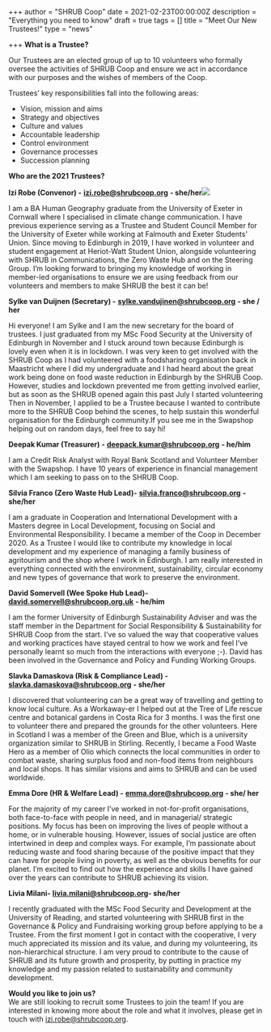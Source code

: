 +++
author = "SHRUB Coop"
date = 2021-02-23T00:00:00Z
description = "Everything you need to know"
draft = true
tags = []
title = "Meet Our New Trustees!"
type = "news"

+++
**What is a Trustee?**

Our Trustees are an elected group of up to 10 volunteers who formally oversee the activities of SHRUB Coop and ensure we act in accordance with our purposes and the wishes of members of the Coop.

Trustees’ key responsibilities fall into the following areas:

* Vision, mission and aims
* Strategy and objectives
* Culture and values
* Accountable leadership
* Control environment
* Governance processes
* Succession planning

**Who are the 2021 Trustees?**

**Izi Robe (Convenor) -** [**izi.robe@shrubcoop.org**](mailto:izi.robe@shrubcoop.org) **- she/her![](https://res.cloudinary.com/shrub-co-op/image/upload/v1614109732/shrubcoop.org/media/Izi_y3nn8u.jpg)**

I am a BA Human Geography graduate from the University of Exeter in Cornwall where I specialised in climate change communication. I have previous experience serving as a Trustee and Student Council Member for the University of Exeter while working at Falmouth and Exeter Students’ Union. Since moving to Edinburgh in 2019, I have worked in volunteer and student engagement at Heriot-Watt Student Union, alongside volunteering with SHRUB in Communications, the Zero Waste Hub and on the Steering Group. I’m looking forward to bringing my knowledge of working in member-led organisations to ensure we are using feedback from our volunteers and members to make SHRUB the best it can be!

**Sylke van Duijnen (Secretary) -**   [**sylke.vandujinen@shrubcoop.org**](mailto:sylke.vandujinen@shrubcoop.org)   **- she / her**

Hi everyone! I am Sylke and I am the new secretary for the board of trustees. I just graduated from my MSc Food Security at the University of Edinburgh in November and I stuck around town because Edinburgh is lovely even when it is in lockdown. I was very keen to get involved with the SHRUB Coop as I had volunteered with a foodsharing organisation back in Maastricht where I did my undergraduate and I had heard about the great work being done on food waste reduction in Edinburgh by the SHRUB Coop. However, studies and lockdown prevented me from getting involved earlier, but as soon as the SHRUB opened again this past July I started volunteering Then in November, I applied to be a Trustee because I wanted to contribute more to the SHRUB Coop behind the scenes, to help sustain this wonderful organisation for the Edinburgh community.If you see me in the Swapshop helping out on random days, feel free to say hi!

**Deepak Kumar (Treasurer) -** [**deepack.kumar@shrubcoop.org**](mailto:deepack.kumar@shrubcoop.org) **- he/him**

I am a Credit Risk Analyst with Royal Bank Scotland and Volunteer Member with the Swapshop. I have 10 years of experience in financial management which I am seeking to pass on to the SHRUB Coop.

**Silvia Franco (Zero Waste Hub Lead)-** [**silvia.franco@shrubcoop.org**](mailto:silvia.franco@shrubcoop.org) **- she/her**

I am a graduate in Cooperation and International Development with a Masters degree in Local Development, focusing on Social and Environmental Responsibility. I became a member of the Coop in December 2020. As a Trustee I would like to contribute my knowledge in local development and my experience of managing a family business of agritourism and the shop where I work in Edinburgh. I am really interested in everything connected with the environment, sustainability, circular economy and new types of governance that work to preserve the environment.

**David Somervell (Wee Spoke Hub Lead)-** [**david.somervell@shrubcoop.org.uk**](mailto:david.somervell@shrubcoop.org.uk) **- he/him**

I am the former University of Edinburgh Sustainability Adviser and was the staff member in the Department for Social Responsibility & Sustainability for SHRUB Coop from the start. I’ve so valued the way that cooperative values and working practices have stayed central to how we work and feel I’ve personally learnt so much from the interactions with everyone ;-). David has been involved in the Governance and Policy and Funding Working Groups.

**Slavka Damaskova (Risk & Compliance Lead) -** [**slavka.damaskova@shrubcoop.org**](mailto:slavka.damaskova@shrubcoop.org) **- she/her**

I discovered that volunteering can be a great way of travelling and getting to know local culture. As a Workaway-er I helped out at the Tree of Life rescue centre and botanical gardens in Costa Rica for 3 months. I was the first one to volunteer there and prepared the grounds for the other volunteers. Here in Scotland I was a member of the Green and Blue, which is a university organization similar to SHRUB in Stirling. Recently, I became a Food Waste Hero as a member of Olio which connects the local communities in order to combat waste, sharing surplus food and non-food items from neighbours and local shops. It has similar visions and aims to SHRUB and can be used worldwide.

**Emma Dore (HR & Welfare Lead) -** [**emma.dore@shrubcoop.org**](mailto:emma.dore@shrubcoop.org) **- she/ her**

For the majority of my career I’ve worked in not-for-profit organisations, both face-to-face with people in need, and in managerial/ strategic positions. My focus has been on improving the lives of people without a home, or in vulnerable housing. However, issues of social justice are often intertwined in deep and complex ways. For example, I’m passionate about reducing waste and food sharing because of the positive impact that they can have for people living in poverty, as well as the obvious benefits for our planet. I’m excited to find out how the experience and skills I have gained over the years can contribute to SHRUB achieving its vision.

**Livia Milani-** [**livia.milani@shrubcoop.org**](mailto:livia.milani@shrubcoop.org)**- she/her**

I recently graduated with the MSc Food Security and Development at the University of Reading, and started volunteering with SHRUB first in the Governance & Policy and Fundraising working group before applying to be a Trustee. From the first moment I got in contact with the cooperative, I very much appreciated its mission and its value, and during my volunteering, its non-hierarchical structure. I am very proud to contribute to the cause of SHRUB and its future growth and prosperity, by putting in practice my knowledge and my passion related to sustainability and community development.

**Would you like to join us?**  
We are still looking to recruit some Trustees to join the team! If you are interested in knowing more about the role and what it involves, please get in touch with [izi.robe@shrubcoop.org](mailto:izi.robe@shrubcoop.org).